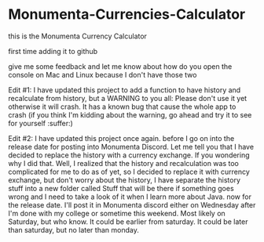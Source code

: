 # Monumenta-Currencies-Calculator

this is the Monumenta Currency Calculator

first time adding it to github

give me some feedback
and let me know about how do you open the console on Mac and Linux because I don't have those two

Edit #1: I have updated this project to add a function to have history and recalculate from history, but a WARNING to you all: Please don't use it yet otherwise it will crash. It has a known bug that cause the whole app to crash (if you think I'm kidding about the warning, go ahead and try it to see for yourself :suffer:)

Edit #2: I have updated this project once again.
before I go on into the release date for posting into Monumenta Discord. Let me tell you that I have decided to replace the history with a currency exchange. If you wondering why I did that. Well, I realized that the history and recalculation was too complicated for me to do as of yet, so I decided to replace it with currency exchange, but don't worry about the history, I have separate the history stuff into a new folder called Stuff that will be there if something goes wrong and I need to take a look of it when I learn more about Java.
now for the release date. I'll post it in Monumenta discord either on Wednesday after I'm done with my college or sometime this weekend. Most likely on Saturday, but who know. It could be earlier from saturday. It could be later than saturday, but no later than monday.
